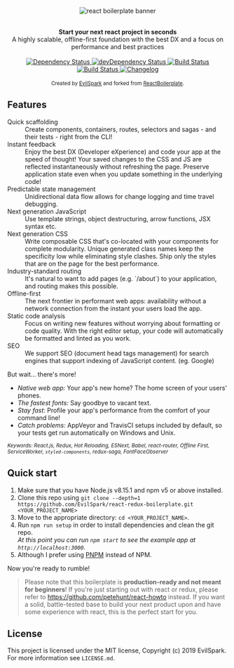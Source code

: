 <p align=center>
<img src="https://raw.githubusercontent.com/EvilSpark/react-redux-boilerplate/master/app/components/common/assets/images/Main.png" alt="react boilerplate banner" align="center" />
</p>
<br />

<div align="center"><strong>Start your next react project in seconds</strong></div>
<div align="center">A highly scalable, offline-first foundation with the best DX and a focus on performance and best practices</div>

<br />

<div align="center">
  <!-- Dependency Status -->
  <a href="https://david-dm.org/EvilSpark/react-redux-boilerplate">
    <img src="https://david-dm.org/EvilSpark/react-redux-boilerplate.svg" alt="Dependency Status" />
  </a>
  <!-- devDependency Status -->
  <a href="https://david-dm.org/EvilSpark/react-redux-boilerplate#info=devDependencies">
    <img src="https://david-dm.org/EvilSpark/react-redux-boilerplate/dev-status.svg" alt="devDependency Status" />
  </a>
  <!-- Build Status -->
  <a href="https://travis-ci.com/EvilSpark/react-redux-boilerplate">
    <img src="https://travis-ci.com/EvilSpark/react-redux-boilerplate.svg" alt="Build Status" />
  </a>
  <a href="https://ci.appveyor.com/project/EvilSpark/react-redux-boilerplate/">
    <img src="https://ci.appveyor.com/api/projects/status/27e8kknj4cm6a4ui?svg=true" alt="Build Status" />
  </a>
  <a href="https://github.com/frinyvonnick/gitmoji-changelog">
    <img src="https://img.shields.io/badge/Changelog-gitmoji-brightgreen.svg" alt="Changelog" />
  </a>

</a>

</div>

<br />

<div align="center">
  <sub>Created by <a href="https://github.com/EvilSpark">EvilSpark</a> and forked from <a href="https://www.reactboilerplate.com/">ReactBoilerplate</a>.</sub>
</div>

## Features

<dl>
  <dt>Quick scaffolding</dt>
  <dd>Create components, containers, routes, selectors and sagas - and their tests - right from the CLI!</dd>

  <dt>Instant feedback</dt>
  <dd>Enjoy the best DX (Developer eXperience) and code your app at the speed of thought! Your saved changes to the CSS and JS are reflected instantaneously without refreshing the page. Preserve application state even when you update something in the underlying code!</dd>

  <dt>Predictable state management</dt>
  <dd>Unidirectional data flow allows for change logging and time travel debugging.</dd>

  <dt>Next generation JavaScript</dt>
  <dd>Use template strings, object destructuring, arrow functions, JSX syntax etc.</dd>

  <dt>Next generation CSS</dt>
  <dd>Write composable CSS that's co-located with your components for complete modularity. Unique generated class names keep the specificity low while eliminating style clashes. Ship only the styles that are on the page for the best performance.</dd>

  <dt>Industry-standard routing</dt>
  <dd>It's natural to want to add pages (e.g. `/about`) to your application, and routing makes this possible.</dd>

  <dt>Offline-first</dt>
  <dd>The next frontier in performant web apps: availability without a network connection from the instant your users load the app.</dd>

  <dt>Static code analysis</dt>
  <dd>Focus on writing new features without worrying about formatting or code quality. With the right editor setup, your code will automatically be formatted and linted as you work.</dd>

  <dt>SEO</dt>
  <dd>We support SEO (document head tags management) for search engines that support indexing of JavaScript content. (eg. Google)</dd>
</dl>

But wait... there's more!

- _Native web app:_ Your app's new home? The home screen of your users' phones.
- _The fastest fonts:_ Say goodbye to vacant text.
- _Stay fast_: Profile your app's performance from the comfort of your command
  line!
- _Catch problems:_ AppVeyor and TravisCI setups included by default, so your
  tests get run automatically on Windows and Unix.

<sub><i>Keywords: React.js, Redux, Hot Reloading, ESNext, Babel, react-router, Offline First, ServiceWorker, `styled-components`, redux-saga, FontFaceObserver</i></sub>

## Quick start

1.  Make sure that you have Node.js v8.15.1 and npm v5 or above installed.
2.  Clone this repo using `git clone --depth=1 https://github.com/EvilSpark/react-redux-boilerplate.git <YOUR_PROJECT_NAME>`
3.  Move to the appropriate directory: `cd <YOUR_PROJECT_NAME>`.<br />
4.  Run `npm run setup` in order to install dependencies and clean the git repo.<br />
    _At this point you can run `npm start` to see the example app at `http://localhost:3000`._
5.  Although I prefer using <a href="https://pnpm.js.org/">PNPM</a> instead of NPM.

Now you're ready to rumble!

> Please note that this boilerplate is **production-ready and not meant for beginners**! If you're just starting out with react or redux, please refer to https://github.com/petehunt/react-howto instead. If you want a solid, battle-tested base to build your next product upon and have some experience with react, this is the perfect start for you.

## License

This project is licensed under the MIT license, Copyright (c) 2019 EvilSpark. For more information see `LICENSE.md`.
